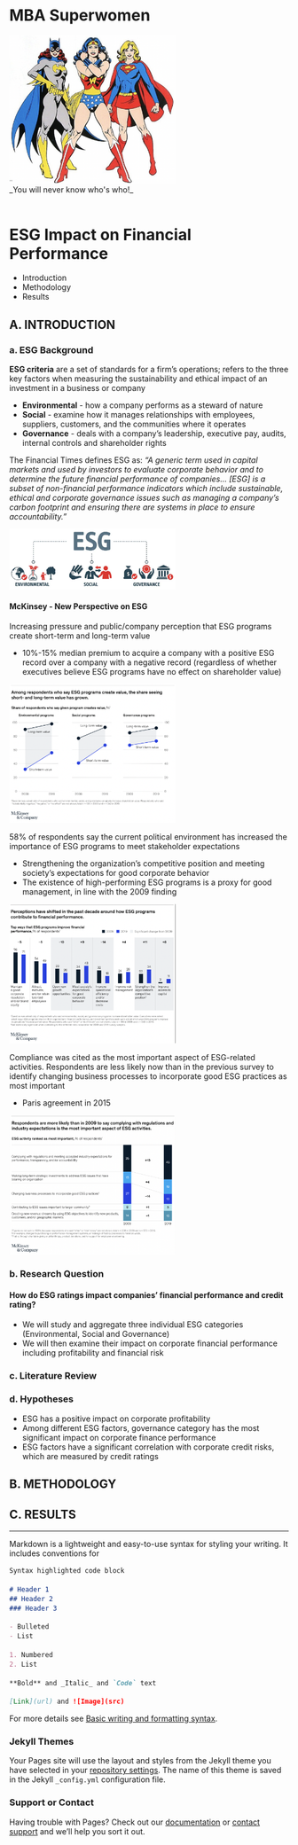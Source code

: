 # MBA Superwomen
<img src="pics/superwomen.png" alt="superwomen" width="300"/>
<br>
_You will never know who's who!_
<br><br>

# ESG Impact on Financial Performance
- Introduction 
- Methodology
- Results

## **A. INTRODUCTION**
### a. ESG Background

**ESG criteria** are a set of standards for a firm’s operations; refers to the three key factors when measuring the sustainability and ethical impact of an investment in a business or company
- **Environmental** - how a company performs as a steward of nature
- **Social** - examine how it manages relationships with employees, suppliers, customers, and the communities where it operates
- **Governance** - deals with a company’s leadership, executive pay, audits, internal controls and shareholder rights

The Financial Times defines ESG as: 
_“A generic term used in capital markets and used by investors to evaluate corporate behavior and to determine the future financial performance of companies… [ESG] is a subset of non-financial performance indicators which include sustainable, ethical and corporate governance issues such as managing a company’s carbon footprint and ensuring there are systems in place to ensure accountability.”_

<img src="pics/ESG Picture 1.png" alt="ESG Pic 1" width="300"/>
<br>

#### McKinsey - New Perspective on ESG

Increasing pressure and public/company perception that ESG programs create short-term and long-term value 
- 10%-15% median premium to acquire a company with a positive ESG record over a company with a negative record (regardless of whether executives believe ESG programs have no effect on shareholder value)

<img src="pics/ESG Picture 2.png" alt="ESG Pic 2" width="300"/>
<br>

58% of respondents say the current political environment has increased the importance of ESG programs to meet stakeholder expectations
- Strengthening the organization’s competitive position and meeting society’s expectations for good corporate behavior
- The existence of high-performing ESG programs is a proxy for good management, in line with the 2009 finding

<img src="pics/ESG Picture 3.png" alt="ESG Pic 3" width="300"/>
<br>

Compliance was cited as the most important aspect of ESG-related activities. Respondents are less likely now than in the previous survey to identify changing business processes to incorporate good ESG practices as most important
- Paris agreement in 2015

<img src="pics/ESG Picture 4.png" alt="ESG Pic 4" width="300"/>
<br>

### b. Research Question

#### How do ESG ratings impact companies’ financial performance and credit rating?
- We will study and aggregate three individual ESG categories (Environmental, Social and Governance)
- We will then examine their impact on corporate financial performance including profitability and financial risk


### c. Literature Review

### d. Hypotheses

- ESG has a positive impact on corporate profitability
- Among different ESG factors, governance category has the most significant impact on corporate finance performance
- ESG factors have a significant correlation with corporate credit risks, which are measured by credit ratings





## **B. METHODOLOGY**

## **C. RESULTS**




--------------------

Markdown is a lightweight and easy-to-use syntax for styling your writing. It includes conventions for

```markdown
Syntax highlighted code block

# Header 1
## Header 2
### Header 3

- Bulleted
- List

1. Numbered
2. List

**Bold** and _Italic_ and `Code` text

[Link](url) and ![Image](src)
```

For more details see [Basic writing and formatting syntax](https://docs.github.com/en/github/writing-on-github/getting-started-with-writing-and-formatting-on-github/basic-writing-and-formatting-syntax).

### Jekyll Themes

Your Pages site will use the layout and styles from the Jekyll theme you have selected in your [repository settings](https://github.com/faz320/MBAsuperwomen.github.io/settings/pages). The name of this theme is saved in the Jekyll `_config.yml` configuration file.

### Support or Contact

Having trouble with Pages? Check out our [documentation](https://docs.github.com/categories/github-pages-basics/) or [contact support](https://support.github.com/contact) and we’ll help you sort it out.
